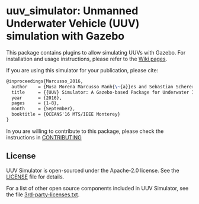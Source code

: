 # uuv_simulator: Unmanned Underwater Vehicle (UUV) simulation with Gazebo

This package contains plugins to allow simulating UUVs with Gazebo. For installation and usage instructions, please refer to the [Wiki pages](https://github.com/uuvsimulator/uuv_simulator/wiki).

If you are using this simulator for your publication, please cite:

```latex
@inproceedings{Marcusso_2016,
  author    = {Musa Morena Marcusso Manh{\~{a}}es and Sebastian Scherer and Martin Voss and Luiz Ricardo Douat and Thomas Rauschenbach},
  title     = {{UUV} Simulator: A Gazebo-based Package for Underwater Intervention and Multi-Robot Simulation},
  year      = {2016},
  pages     = {1-8},
  month     = {September},
  booktitle = {OCEANS'16 MTS/IEEE Monterey}
}
```

In you are willing to contribute to this package, please check the instructions in [CONTRIBUTING](CONTRIBUTING.md)

## License

UUV Simulator is open-sourced under the Apache-2.0 license. See the
[LICENSE](LICENSE) file for details.

For a list of other open source components included in UUV Simulator, see the
file [3rd-party-licenses.txt](3rd-party-licenses.txt).
